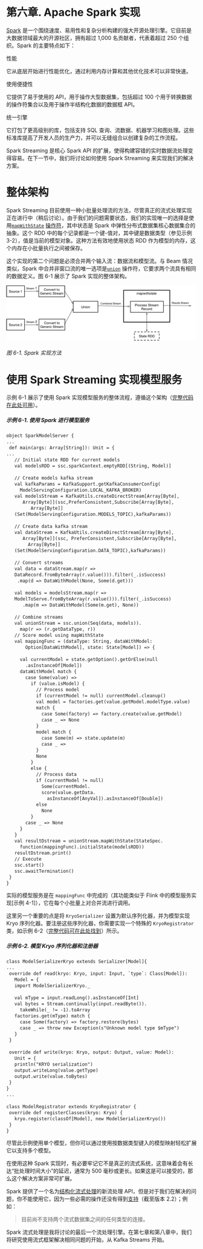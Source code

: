 # 第六章\. Apache Spark 实现

[Spark](https://spark.apache.org/) 是一个围绕速度、易用性和复杂分析构建的强大开源处理引擎。它目前是大数据领域最大的开源社区，拥有超过 1,000 名贡献者，代表着超过 250 个组织。Spark 的主要特点如下：

性能

它从底层开始进行性能优化，通过利用内存计算和其他优化技术可以非常快速。

使用便捷性

它提供了易于使用的 API，用于操作大型数据集，包括超过 100 个用于转换数据的操作符集合以及用于操作半结构化数据的数据框 API。

统一引擎

它打包了更高级别的库，包括支持 SQL 查询、流数据、机器学习和图处理。这些标准库提高了开发人员的生产力，并可以无缝组合以创建复杂的工作流程。

Spark Streaming 是核心 Spark API 的扩展，使得构建容错的实时数据流处理变得容易。在下一节中，我们将讨论如何使用 Spark Streaming 来实现我们的解决方案。

# 整体架构

Spark Streaming 目前使用一种小批量处理流的方法，尽管真正的流式处理实现正在进行中（稍后讨论）。由于我们的问题需要状态，我们的实现唯一的选择是使用[`mapWithState`](http://bit.ly/2xzhNCM) [操作符](http://bit.ly/2xzhNCM)，其中状态是 Spark 中弹性分布式数据集核心数据集合的抽象。这个 RDD 中的每个记录都是一个键-值对，其中键是数据类型（参见示例 3-2），值是当前的模型对象。这种方法有效地使用状态 RDD 作为模型的内存，这个内存在小批量执行之间被保存。

这个实现的第二个问题是必须合并两个输入流：数据流和模型流。与 Beam 情况类似，Spark 中合并非窗口流的唯一选项是[`union`](http://bit.ly/2xzyoeG) 操作符，它要求两个流具有相同的数据定义。图 6-1 展示了 Spark 实现的整体架构。

![smlt 0601](img/smlt_0601.png)

###### 图 6-1\. Spark 实现方法

# 使用 Spark Streaming 实现模型服务

示例 6-1 展示了使用 Spark 实现模型服务的整体流程，遵循这个架构（[完整代码在此处可用](http://bit.ly/2gbSpk9)）。

##### 示例 6-1\. 使用 Spark 进行模型服务

```
object SparkModelServer {
...
 def main(args: Array[String]): Unit = {
...
   // Initial state RDD for current models
   val modelsRDD = ssc.sparkContext.emptyRDD[(String, Model)]

   // Create models kafka stream
   val kafkaParams = KafkaSupport.getKafkaConsumerConfig(
     ModelServingConfiguration.LOCAL_KAFKA_BROKER)
   val modelsStream = KafkaUtils.createDirectStream[Array[Byte],
      Array[Byte]](ssc,PreferConsistent,Subscribe[Array[Byte],
         Array[Byte]]
   (Set(ModelServingConfiguration.MODELS_TOPIC),kafkaParams))

   // Create data kafka stream
   val dataStream = KafkaUtils.createDirectStream[Array[Byte],
      Array[Byte]](ssc, PreferConsistent,Subscribe[Array[Byte],
        Array[Byte]]
   (Set(ModelServingConfiguration.DATA_TOPIC),kafkaParams))

   // Convert streams
   val data = dataStream.map(r =>
   DataRecord.fromByteArray(r.value())).filter(_.isSuccess)
    .map(d => DataWithModel(None, Some(d.get)))

   val models = modelsStream.map(r =>
   ModelToServe.fromByteArray(r.value())).filter(_.isSuccess)
      .map(m => DataWithModel(Some(m.get), None))

   // Combine streams
   val unionStream = ssc.union(Seq(data, models)).
     map(r => (r.getDataType, r))
   // Score model using mapWithState
   val mappingFunc = (dataType: String, dataWithModel:
       Option[DataWithModel], state: State[Model]) => {

     val currentModel = state.getOption().getOrElse(null
       .asInstanceOf[Model])
     dataWithModel match {
       case Some(value) =>
         if (value.isModel) {
           // Process model
           if (currentModel != null) currentModel.cleanup()
           val model = factories.get(value.getModel.modelType.value)
           match {
             case Some(factory) => factory.create(value.getModel)
             case _ => None
           }
           model match {
             case Some(m) => state.update(m)
             case _ =>
           }
           None
         }
         else {
           // Process data
           if (currentModel != null)
             Some(currentModel.
             score(value.getData.
               asInstanceOf[AnyVal]).asInstanceOf[Double])
           else
             None
         }
       case _ => None
     }
   }
   val resultDstream = unionStream.mapWithState(StateSpec.
     function(mappingFunc).initialState(modelsRDD))
   resultDstream.print()
   // Execute
   ssc.start()
   ssc.awaitTermination()
 }
}
```

实际的模型服务是在 `mappingFunc` 中完成的（其功能类似于 Flink 中的模型服务实现[示例 4-1]），它在每个小批量上对合并流进行调用。

这里另一个重要的点是将 `KryoSerializer` 设置为默认序列化器，并为模型实现 Kryo 序列化器。要注册这些序列化器，你需要实现一个特殊的 `KryoRegistrator` 类，如示例 6-2（[完整代码可在此处找到](http://bit.ly/2ygTii6)）所示。

##### 示例 6-2. 模型 Kryo 序列化器和注册器

```
class ModelSerializerKryo extends Serializer[Model]{
...
 override def read(kryo: Kryo, input: Input, `type`: Class[Model]):
   Model = {
   import ModelSerializerKryo._

   val mType = input.readLong().asInstanceOf[Int]
   val bytes = Stream.continually(input.readByte()).
     takeWhile(_ != -1).toArray
   factories.get(mType) match {
     case Some(factory) => factory.restore(bytes)
     case _ => throw new Exception(s"Unknown model type $mType")
   }
 }

 override def write(kryo: Kryo, output: Output, value: Model):
   Unit = {
   println("KRYO serialization")
   output.writeLong(value.getType)
   output.write(value.toBytes)
 }
}
...

class ModelRegistrator extends KryoRegistrator {
 override def registerClasses(kryo: Kryo) {
   kryo.register(classOf[Model], new ModelSerializerKryo())
 }
}
```

尽管此示例使用单个模型，但你可以通过使用按数据类型键入的模型映射轻松扩展它以支持多个模型。

在使用这种 Spark 实现时，有必要牢记它不是真正的流式系统，这意味着会有长达“批处理时间大小”的延迟，通常为 500 毫秒或更长。如果这是可以接受的，那么这个解决方案非常可扩展。

Spark 提供了一个名为[结构化流式处理](http://bit.ly/2gEAFwG)的新流处理 API，但是对于我们在解决的问题，你不能使用它，因为一些必需的操作还没有得到[支持](http://bit.ly/2yFLOWy)（截至版本 2.2）；例如：

> 目前尚不支持两个流式数据集之间的任何类型的连接。

Spark 流式处理是我将讨论的最后一个流处理引擎。在第七章和第八章中，我们将研究使用流式框架解决相同问题的开始，从 Kafka Streams 开始。
